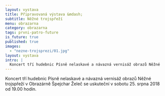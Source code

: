```yaml
---
layout: vystava
title: Připravovaná výstava &mdash;
subtitle: Něžné trojspřeží
menu: obrazarna
category: obrazarna
tags: prvni-patro-future
is_future: true
published: true
images:
  - "nezne-trojsprezi/01.jpg"
layout: vystava
intro: |
  Koncert tří hudebnic Písně nelaskavé a návazná vernisáž obrazů Něžné trojspřeží v Obrazárně Špejchar Želeč se uskuteční v sobotu 25. srpna 2018 od 19.00 hodin.
---
```

Koncert tří hudebnic Písně nelaskavé a návazná vernisáž obrazů Něžné trojspřeží v Obrazárně Špejchar Želeč se uskuteční v sobotu 25. srpna 2018 od 19.00 hodin.
